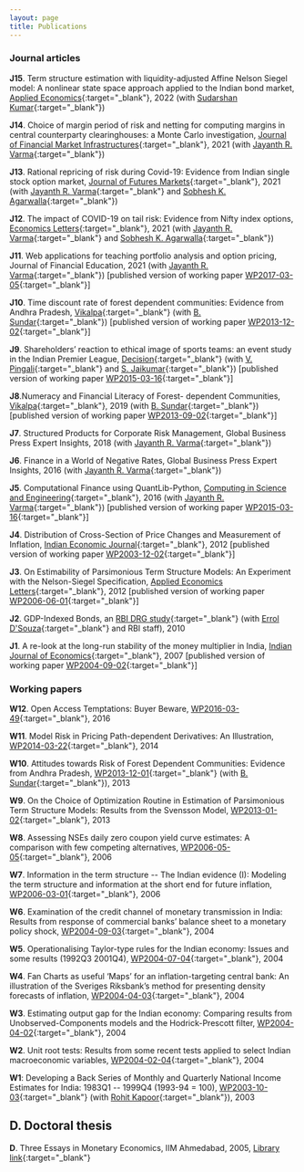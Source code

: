 ```yaml
---
layout: page
title: Publications
---
```


### Journal articles 

**J15**. Term structure estimation with liquidity-adjusted Affine Nelson Siegel
model: A nonlinear state space approach applied to the Indian bond market,
[Applied
Economics](https://doi.org/10.1080/00036846.2021.1967866){:target="_blank"},
2022 (with [Sudarshan
Kumar](https://stafflive.iimcal.ac.in/users/sudarshan){:target="_blank"})

**J14**. Choice of margin period of risk and netting for computing margins in
central counterparty clearinghouses: a Monte Carlo investigation, [Journal of
Financial Market
Infrastructures](https://www.risk.net/journal-of-financial-market-infrastructures/7953691/choice-of-margin-period-of-risk-and-netting-for-computing-margins-in-central-counterparty-clearinghouses-a-monte-carlo-investigation){:target="_blank"},
2021 (with [Jayanth R. Varma](https://www.jrvarma.in/){:target="_blank"})

**J13**. Rational repricing of risk during Covid-19: Evidence from Indian single
stock option market, [Journal of Futures
Markets](https://doi.org/10.1002/fut.22240){:target="_blank"}, 2021 (with
[Jayanth R. Varma](https://www.jrvarma.in/){:target="_blank"} and [Sobhesh
K. Agarwalla](https://www.iima.ac.in/faculty-research/faculty-directory/sobhesh-agarwalla){:target="_blank"})

**J12**. The impact of COVID-19 on tail risk: Evidence from Nifty index options,
[Economics
Letters](https://doi.org/10.1016/j.econlet.2021.109878){:target="_blank"}, 2021
(with [Jayanth R. Varma](https://www.jrvarma.in/){:target="_blank"} and [Sobhesh
K. Agarwalla](https://www.iima.ac.in/faculty-research/faculty-directory/sobhesh-agarwalla){:target="_blank"})

**J11**. Web applications for teaching portfolio analysis and option pricing,
Journal of Financial Education, 2021 (with [Jayanth
R. Varma](https://www.jrvarma.in/){:target="_blank"}) [published version of
working paper
[WP2017-03-05](https://iima.ac.in/sites/default/files/rnpfiles/2582881092017-03-05.pdf){:target="_blank"}]

**J10**. Time discount rate of forest dependent communities: Evidence from
Andhra Pradesh,
[Vikalpa](https://doi.org/10.1177/02560909211015460){:target="_blank"} (with
[B. Sundar](https://www.icegov.org/people/sundar-balakrishna/){:target="_blank"})
[published version of working paper
[WP2013-12-02](https://www.iima.ac.in/sites/default/files/rnpfiles/17809571402013-12-02.pdf){:target="_blank"}]

**J9**. Shareholders’ reaction to ethical image of sports teams: an event study
in the Indian Premier League,
[Decision](https://doi.org/10.1007/s40622-019-00230-9){:target="_blank"} (with
[V. Pingali](https://www.iima.ac.in/faculty-research/faculty-directory/Viswanath-Pingali){:target="_blank"}
and [S. Jaikumar](https://www.iimcal.ac.in/users/saravana){:target="_blank"})
[published version of working paper
[WP2015-03-16](https://www.iima.ac.in/sites/default/files/rnpfiles/17199785302015-03-12.pdf){:target="_blank"}]

**J8**.Numeracy and Financial Literacy of Forest- dependent Communities,
[Vikalpa](https://doi.org/10.1177/0256090919862059){:target="_blank"}, 2019
(with
[B. Sundar](https://www.icegov.org/people/sundar-balakrishna/){:target="_blank"})
[published version of working paper
[WP2013-09-02](https://www.iima.ac.in/sites/default/files/rnpfiles/8206755502013-09-02.pdf){:target="_blank"}]

**J7**. Structured Products for Corporate Risk Management, Global Business Press
Expert Insights, 2018 (with [Jayanth
R. Varma](https://www.jrvarma.in/){:target="_blank"})

**J6**. Finance in a World of Negative Rates, Global Business Press Expert
Insights, 2016 (with [Jayanth
R. Varma](https://www.jrvarma.in/){:target="_blank"})

**J5**. Computational Finance using QuantLib-Python, [Computing in Science and
Engineering](http://dx.doi.org/10.1109/MCSE.2016.28){:target="_blank"}, 2016
(with [Jayanth R. Varma](https://www.jrvarma.in/){:target="_blank"}) [published
version of working paper
[WP2015-03-16](https://www.iima.ac.in/sites/default/files/rnpfiles/10947720332015-03-16.pdf){:target="_blank"}]
   
**J4**. Distribution of Cross-Section of Price Changes and Measurement of
Inflation, [Indian Economic
Journal](https://doi.org/10.1177/001946622012020){:target="_blank"}, 2012
[published version of working paper
[WP2003-12-02](https://www.iima.ac.in/sites/default/files/rnpfiles/2003-12-02vineet.pdf){:target="_blank"}]

**J3**. On Estimability of Parsimonious Term Structure Models: An Experiment
with the Nelson-Siegel Specification, [Applied Economics
Letters](http://www.tandfonline.com/doi/abs/10.1080/13504851.2012.657343){:target="_blank"},
2012 [published version of working paper
[WP2006-06-01](https://www.iima.ac.in/sites/default/files/rnpfiles/2006-06-01vvirmani.pdf){:target="_blank"}]

**J2**. GDP-Indexed Bonds, an [RBI DRG
study](http://rbidocs.rbi.org.in/rdocs/Publications/PDFs/DSRS210410.pdf){:target="_blank"}
(with [Errol
D'Souza](https://www.iima.ac.in/faculty-research/faculty-directory/errol-dsouza){:target="_blank"}
and RBI staff), 2010
   
**J1**. A re-look at the long-run stability of the money multiplier in India,
[Indian Journal of
Economics](http://www.indianjournalofeconomics.com/april2007.htm#4){:target="_blank"},
2007 [published version of working paper
[WP2004-09-02](https://www.iima.ac.in/sites/default/files/rnpfiles/2004-09-02vineet.pdf){:target="_blank"}]

### Working papers 

**W12**. Open Access Temptations: Buyer Beware,
[WP2016-03-49](https://www.iima.ac.in/sites/default/files/rnpfiles/4901264602016-03-49.pdf){:target="_blank"},
2016

**W11**. Model Risk in Pricing Path-dependent Derivatives: An Illustration,
[WP2014-03-22](https://iima.ac.in/sites/default/files/rnpfiles/16203593332014-03-22.pdf){:target="_blank"},
2014

**W10**. Attitudes towards Risk of Forest Dependent Communities: Evidence from
Andhra Pradesh,
[WP2013-12-01](https://iima.ac.in/sites/default/files/rnpfiles/14846613122013-12-01.pdf){:target="_blank"}
(with
[B. Sundar](https://www.icegov.org/people/sundar-balakrishna/){:target="_blank"}),
2013

**W9**. On the Choice of Optimization Routine in Estimation of Parsimonious
Term Structure Models: Results from the Svensson Model,
[WP2013-01-02](https://iima.ac.in/sites/default/files/rnpfiles/15603166612013-01-02.pdf){:target="_blank"},
2013

**W8**. Assessing NSEs daily zero coupon yield curve estimates: A comparison
with few competing alternatives,
[WP2006-05-05](https://iima.ac.in/sites/default/files/rnpfiles/2006-05-05vvirmani.pdf){:target="_blank"},
2006

**W7**. Information in the term structure -- The Indian evidence (I): Modeling
the term structure and information at the short end for future inflation,
[WP2006-03-01](https://iima.ac.in/sites/default/files/rnpfiles/2006-03-01vineet.pdf){:target="_blank"},
2006

**W6**. Examination of the credit channel of monetary transmission in India:
Results from response of commercial banks’ balance sheet to a monetary policy
shock,
[WP2004-09-03](https://iima.ac.in/sites/default/files/rnpfiles/2004-09-03vineet.pdf){:target="_blank"},
2004

**W5**. Operationalising Taylor-type rules for the Indian economy: Issues and
some results (1992Q3 2001Q4),
[WP2004-07-04](https://iima.ac.in/sites/default/files/rnpfiles/2004-07-04vineet.pdf){:target="_blank"},
2004

**W4**. Fan Charts as useful ‘Maps’ for an inflation-targeting central bank: An
illustration of the Sveriges Riksbank’s method for presenting density forecasts
of inflation,
[WP2004-04-03](https://iima.ac.in/sites/default/files/rnpfiles/2004-04-03vineet.pdf){:target="_blank"},
2004

**W3**. Estimating output gap for the Indian economy: Comparing results from
Unobserved-Components models and the Hodrick-Prescott filter,
[WP2004-04-02](https://iima.ac.in/sites/default/files/rnpfiles/2004-04-02vineet.pdf){:target="_blank"},
2004

**W2**. Unit root tests: Results from some recent tests applied to select Indian
macroeconomic variables,
[WP2004-02-04](https://iima.ac.in/sites/default/files/rnpfiles/2004-02-04vineet.pdf){:target="_blank"},
2004

**W1**: Developing a Back Series of Monthly and Quarterly National Income
Estimates for India: 1983Q1 -- 1999Q4 (1993-94 = 100),
[WP2003-10-03](https://www.iima.ac.in/sites/default/files/rnpfiles/2003-10-03vineet.pdf){:target="_blank"}
(with [Rohit Kapoor](https://www.iimidr.ac.in/faculty/full-time-faculty/profile/?id=55){:target="_blank"}), 2003

## D. Doctoral thesis

**D**. Three Essays in Monetary Economics, IIM Ahmedabad, 2005, [Library
link](http://vslopac.iima.ac.in/cgi-bin/koha/opac-detail.pl?biblionumber=130076&shelfbrowse_itemnumber=217267){:target="_blank"}

